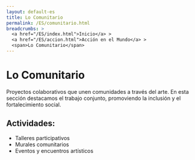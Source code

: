 ```yaml
---
layout: default-es
title: Lo Comunitario
permalink: /ES/comunitario.html
breadcrumbs: >
  <a href="/ES/index.html">Inicio</a> >
  <a href="/ES/accion.html">Acción en el Mundo</a> >
  <span>Lo Comunitario</span>
---
```


# Lo Comunitario

Proyectos colaborativos que unen comunidades a través del arte. En esta sección destacamos el trabajo conjunto, promoviendo la inclusión y el fortalecimiento social.

## Actividades:
- Talleres participativos
- Murales comunitarios
- Eventos y encuentros artísticos

